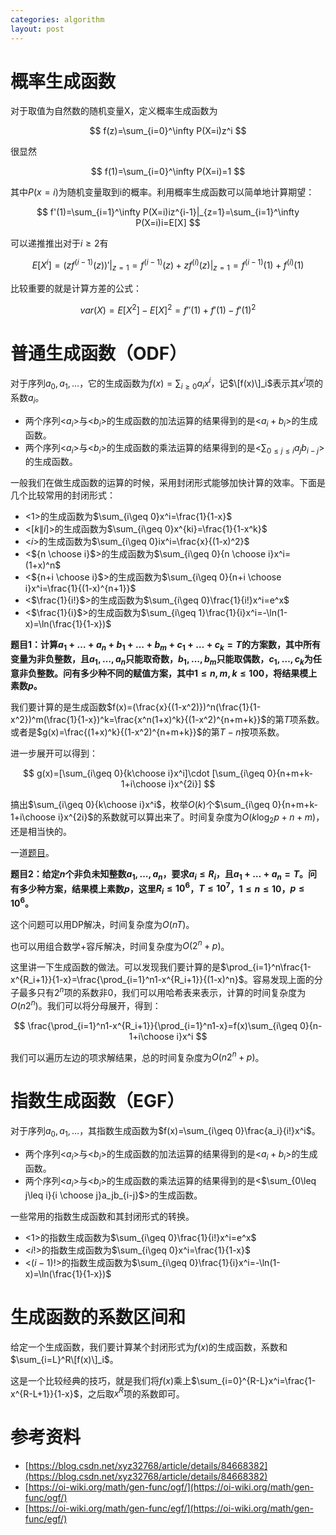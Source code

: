 ```yaml
---
categories: algorithm
layout: post
---
```


# 概率生成函数

对于取值为自然数的随机变量X，定义概率生成函数为

$$
f(z)=\sum_{i=0}^\infty P(X=i)z^i
$$

很显然

$$
f(1)=\sum_{i=0}^\infty P(X=i)=1
$$


其中$P(x=i)$为随机变量取到i的概率。利用概率生成函数可以简单地计算期望：

$$
f'(1)=\sum_{i=1}^\infty P(X=i)iz^{i-1}|_{z=1}=\sum_{i=1}^\infty P(X=i)i=E[X]
$$

可以递推推出对于$i\geq 2$有

$$
E[X^i]=(zf^{(i-1)}(z))'|_{z=1}=f^{(i-1)}(z)+zf^{(i)}(z)|_{z=1}=f^{(i-1)}(1)+f^{(i)}(1)
$$

比较重要的就是计算方差的公式：

$$
var(X)=E[X^2]-E[X]^2=f''(1)+f'(1)-f'(1)^2
$$

# 普通生成函数（ODF）

对于序列$a_0,a_1,\ldots$，它的生成函数为$f(x)=\sum_{i\geq 0}a_ix^i$，记$\[f(x)\]_i$表示其$x^i$项的系数$a_i$。

- 两个序列<$a_i$>与<$b_i$>的生成函数的加法运算的结果得到的是<$a_i+b_i$>的生成函数。
- 两个序列<$a_i$>与<$b_i$>的生成函数的乘法运算的结果得到的是<$\sum_{0\leq j\leq i}a_jb_{i-j}$>的生成函数。

一般我们在做生成函数的运算的时候，采用封闭形式能够加快计算的效率。下面是几个比较常用的封闭形式：

- <$1$>的生成函数为$\sum_{i\geq 0}x^i=\frac{1}{1-x}$
- <$[k\|i]$>的生成函数为$\sum_{i\geq 0}x^{ki}=\frac{1}{1-x^k}$
- <$i$>的生成函数为$\sum_{i\geq 0}ix^i=\frac{x}{(1-x)^2}$
- <${n \choose i}$>的生成函数为$\sum_{i\geq 0}{n \choose i}x^i=(1+x)^n$
- <${n+i \choose i}$>的生成函数为$\sum_{i\geq 0}{n+i \choose i}x^i=\frac{1}{(1-x)^{n+1}}$
- <$\frac{1}{i!}$>的生成函数为$\sum_{i\geq 0}\frac{1}{i!}x^i=e^x$
- <$\frac{1}{i}$>的生成函数为$\sum_{i\geq 1}\frac{1}{i}x^i=-\ln(1-x)=\ln(\frac{1}{1-x})$

**题目1：计算$a_1+\ldots+a_n+b_1+\ldots+b_m+c_1+\ldots+c_k=T$的方案数，其中所有变量为非负整数，且$a_1,\ldots,a_n$只能取奇数，$b_1,\ldots,b_m$只能取偶数，$c_1,\ldots,c_k$为任意非负整数。问有多少种不同的赋值方案，其中$1\leq n,m,k\leq 100$，将结果模上素数$p$。**

我们要计算的是生成函数$f(x)=(\frac{x}{(1-x^2)})^n(\frac{1}{1-x^2})^m(\frac{1}{1-x})^k=\frac{x^n(1+x)^k}{(1-x^2)^{n+m+k}}$的第$T$项系数。或者是$g(x)=\frac{(1+x)^k}{(1-x^2)^{n+m+k}}$的第$T-n$按项系数。

进一步展开可以得到：

$$
g(x)=[\sum_{i\geq 0}{k\choose i}x^i]\cdot [\sum_{i\geq 0}{n+m+k-1+i\choose i}x^{2i}]
$$

搞出$\sum_{i\geq 0}{k\choose i}x^i$，枚举$O(k)$个$\sum_{i\geq 0}{n+m+k-1+i\choose i}x^{2i}$的系数就可以算出来了。时间复杂度为$O(k\log_2p+n+m)$，还是相当快的。

一道[题目](https://atcoder.jp/contests/aising2020/tasks/aising2020_f)。

**题目2：给定$n$个非负未知整数$a_1,\ldots,a_n$，要求$a_i\leq R_i$，且$a_1+\ldots+a_n=T$。问有多少种方案，结果模上素数$p$，这里$R_i\leq 10^6$，$T\leq 10^7$，$1\leq n\leq 10$，$p\leq 10^6$。**

这个问题可以用DP解决，时间复杂度为$O(nT)$。

也可以用组合数学+容斥解决，时间复杂度为$O(2^n+p)$。

这里讲一下生成函数的做法。可以发现我们要计算的是$\prod_{i=1}^n\frac{1-x^{R_i+1}}{1-x}=\frac{\prod_{i=1}^n1-x^{R_i+1}}{(1-x)^n}$。容易发现上面的分子最多只有$2^n$项的系数非$0$，我们可以用哈希表来表示，计算的时间复杂度为$O(n2^n)$。我们可以将分母展开，得到：

$$
\frac{\prod_{i=1}^n1-x^{R_i+1}}{\prod_{i=1}^n1-x}=f(x)\sum_{i\geq 0}{n-1+i\choose i}x^i
$$

我们可以遍历左边的项求解结果，总的时间复杂度为$O(n2^n+p)$。

# 指数生成函数（EGF）

对于序列$a_0,a_1,\ldots$，其指数生成函数为$f(x)=\sum_{i\geq 0}\frac{a_i}{i!}x^i$。

- 两个序列<$a_i$>与<$b_i$>的生成函数的加法运算的结果得到的是<$a_i+b_i$>的生成函数。
- 两个序列<$a_i$>与<$b_i$>的生成函数的乘法运算的结果得到的是<$\sum_{0\leq j\leq i}{i \choose j}a_jb_{i-j}$>的生成函数。

一些常用的指数生成函数和其封闭形式的转换。

- <$1$>的指数生成函数为$\sum_{i\geq 0}\frac{1}{i!}x^i=e^x$
- <$i!$>的指数生成函数为$\sum_{i\geq 0}x^i=\frac{1}{1-x}$
- <$(i-1)!$>的指数生成函数为$\sum_{i\geq 0}\frac{1}{i}x^i=-\ln(1-x)=\ln(\frac{1}{1-x})$

# 生成函数的系数区间和

给定一个生成函数，我们要计算某个封闭形式为$f(x)$的生成函数，系数和$\sum_{i=L}^R\[f(x)\]_i$。

这是一个比较经典的技巧，就是我们将$f(x)$乘上$\sum_{i=0}^{R-L}x^i=\frac{1-x^{R-L+1}}{1-x}$，之后取$x^R$项的系数即可。

# 参考资料

- [https://blog.csdn.net/xyz32768/article/details/84668382](https://blog.csdn.net/xyz32768/article/details/84668382)
- [https://oi-wiki.org/math/gen-func/ogf/](https://oi-wiki.org/math/gen-func/ogf/)
- [https://oi-wiki.org/math/gen-func/egf/](https://oi-wiki.org/math/gen-func/egf/)